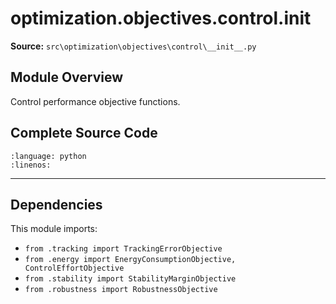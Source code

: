 # optimization.objectives.control.__init__

**Source:** `src\optimization\objectives\control\__init__.py`

## Module Overview

Control performance objective functions.

## Complete Source Code

```{literalinclude} ../../../src/optimization/objectives/control/__init__.py
:language: python
:linenos:
```

---

## Dependencies

This module imports:

- `from .tracking import TrackingErrorObjective`
- `from .energy import EnergyConsumptionObjective, ControlEffortObjective`
- `from .stability import StabilityMarginObjective`
- `from .robustness import RobustnessObjective`
